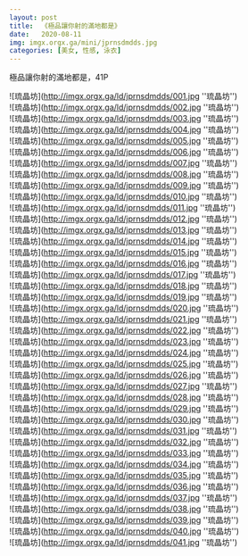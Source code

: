 ```yaml
---
layout: post
title:  《極品讓你射的滿地都是》
date:   2020-08-11
img: imgx.orgx.ga/mini/jprnsdmdds.jpg
categories: [美女, 性感, 泳衣]
---
```


極品讓你射的滿地都是，41P

![琉晶坊](http://imgx.orgx.ga/ld/jprnsdmdds/001.jpg ''琉晶坊'') <br>
![琉晶坊](http://imgx.orgx.ga/ld/jprnsdmdds/002.jpg ''琉晶坊'') <br>
![琉晶坊](http://imgx.orgx.ga/ld/jprnsdmdds/003.jpg ''琉晶坊'') <br>
![琉晶坊](http://imgx.orgx.ga/ld/jprnsdmdds/004.jpg ''琉晶坊'') <br>
![琉晶坊](http://imgx.orgx.ga/ld/jprnsdmdds/005.jpg ''琉晶坊'') <br>
![琉晶坊](http://imgx.orgx.ga/ld/jprnsdmdds/006.jpg ''琉晶坊'') <br>
![琉晶坊](http://imgx.orgx.ga/ld/jprnsdmdds/007.jpg ''琉晶坊'') <br>
![琉晶坊](http://imgx.orgx.ga/ld/jprnsdmdds/008.jpg ''琉晶坊'') <br>
![琉晶坊](http://imgx.orgx.ga/ld/jprnsdmdds/009.jpg ''琉晶坊'') <br>
![琉晶坊](http://imgx.orgx.ga/ld/jprnsdmdds/010.jpg ''琉晶坊'') <br>
![琉晶坊](http://imgx.orgx.ga/ld/jprnsdmdds/011.jpg ''琉晶坊'') <br>
![琉晶坊](http://imgx.orgx.ga/ld/jprnsdmdds/012.jpg ''琉晶坊'') <br>
![琉晶坊](http://imgx.orgx.ga/ld/jprnsdmdds/013.jpg ''琉晶坊'') <br>
![琉晶坊](http://imgx.orgx.ga/ld/jprnsdmdds/014.jpg ''琉晶坊'') <br>
![琉晶坊](http://imgx.orgx.ga/ld/jprnsdmdds/015.jpg ''琉晶坊'') <br>
![琉晶坊](http://imgx.orgx.ga/ld/jprnsdmdds/016.jpg ''琉晶坊'') <br>
![琉晶坊](http://imgx.orgx.ga/ld/jprnsdmdds/017.jpg ''琉晶坊'') <br>
![琉晶坊](http://imgx.orgx.ga/ld/jprnsdmdds/018.jpg ''琉晶坊'') <br>
![琉晶坊](http://imgx.orgx.ga/ld/jprnsdmdds/019.jpg ''琉晶坊'') <br>
![琉晶坊](http://imgx.orgx.ga/ld/jprnsdmdds/020.jpg ''琉晶坊'') <br>
![琉晶坊](http://imgx.orgx.ga/ld/jprnsdmdds/021.jpg ''琉晶坊'') <br>
![琉晶坊](http://imgx.orgx.ga/ld/jprnsdmdds/022.jpg ''琉晶坊'') <br>
![琉晶坊](http://imgx.orgx.ga/ld/jprnsdmdds/023.jpg ''琉晶坊'') <br>
![琉晶坊](http://imgx.orgx.ga/ld/jprnsdmdds/024.jpg ''琉晶坊'') <br>
![琉晶坊](http://imgx.orgx.ga/ld/jprnsdmdds/025.jpg ''琉晶坊'') <br>
![琉晶坊](http://imgx.orgx.ga/ld/jprnsdmdds/026.jpg ''琉晶坊'') <br>
![琉晶坊](http://imgx.orgx.ga/ld/jprnsdmdds/027.jpg ''琉晶坊'') <br>
![琉晶坊](http://imgx.orgx.ga/ld/jprnsdmdds/028.jpg ''琉晶坊'') <br>
![琉晶坊](http://imgx.orgx.ga/ld/jprnsdmdds/029.jpg ''琉晶坊'') <br>
![琉晶坊](http://imgx.orgx.ga/ld/jprnsdmdds/030.jpg ''琉晶坊'') <br>
![琉晶坊](http://imgx.orgx.ga/ld/jprnsdmdds/031.jpg ''琉晶坊'') <br>
![琉晶坊](http://imgx.orgx.ga/ld/jprnsdmdds/032.jpg ''琉晶坊'') <br>
![琉晶坊](http://imgx.orgx.ga/ld/jprnsdmdds/033.jpg ''琉晶坊'') <br>
![琉晶坊](http://imgx.orgx.ga/ld/jprnsdmdds/034.jpg ''琉晶坊'') <br>
![琉晶坊](http://imgx.orgx.ga/ld/jprnsdmdds/035.jpg ''琉晶坊'') <br>
![琉晶坊](http://imgx.orgx.ga/ld/jprnsdmdds/036.jpg ''琉晶坊'') <br>
![琉晶坊](http://imgx.orgx.ga/ld/jprnsdmdds/037.jpg ''琉晶坊'') <br>
![琉晶坊](http://imgx.orgx.ga/ld/jprnsdmdds/038.jpg ''琉晶坊'') <br>
![琉晶坊](http://imgx.orgx.ga/ld/jprnsdmdds/039.jpg ''琉晶坊'') <br>
![琉晶坊](http://imgx.orgx.ga/ld/jprnsdmdds/040.jpg ''琉晶坊'') <br>
![琉晶坊](http://imgx.orgx.ga/ld/jprnsdmdds/041.jpg ''琉晶坊'') <br>
